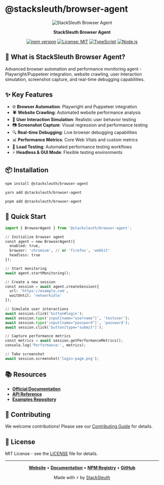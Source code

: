 # @stacksleuth/browser-agent

<div align="center">

![StackSleuth Browser Agent](https://via.placeholder.com/200x80/4A90E2/FFFFFF?text=Browser%20Agent)

**StackSleuth Browser Agent**

[![npm version](https://badge.fury.io/js/%40stacksleuth%2Fbrowser-agent.svg)](https://badge.fury.io/js/%40stacksleuth%2Fbrowser-agent)
[![License: MIT](https://img.shields.io/badge/License-MIT-yellow.svg)](https://opensource.org/licenses/MIT)
[![TypeScript](https://img.shields.io/badge/TypeScript-5.0+-blue.svg)](https://www.typescriptlang.org/)
[![Node.js](https://img.shields.io/badge/Node.js-18.0+-green.svg)](https://nodejs.org/)

</div>

## 🚀 What is StackSleuth Browser Agent?

Advanced browser automation and performance monitoring agent - Playwright/Puppeteer integration, website crawling, user interaction simulation, screenshot capture, and real-time debugging capabilities.

## ✨ Key Features

- 🌐 **Browser Automation**: Playwright and Puppeteer integration
- 🕷️ **Website Crawling**: Automated website performance analysis
- 👤 **User Interaction Simulation**: Realistic user behavior testing
- 📷 **Screenshot Capture**: Visual regression and performance testing
- 🔍 **Real-time Debugging**: Live browser debugging capabilities
- 📊 **Performance Metrics**: Core Web Vitals and custom metrics
- 🎯 **Load Testing**: Automated performance testing workflows
- ⚡ **Headless & GUI Mode**: Flexible testing environments

## 📦 Installation

```bash
npm install @stacksleuth/browser-agent
```

```bash
yarn add @stacksleuth/browser-agent
```

```bash
pnpm add @stacksleuth/browser-agent
```

## 🏁 Quick Start

```python
import { BrowserAgent } from '@stacksleuth/browser-agent';

// Initialize browser agent
const agent = new BrowserAgent({
  enabled: true,
  browser: 'chromium', // or 'firefox', 'webkit'
  headless: true
});

// Start monitoring
await agent.startMonitoring();

// Create a new session
const session = await agent.createSession({
  url: 'https://example.com',
  waitUntil: 'networkidle'
});

// Simulate user interactions
await session.click('button#login');
await session.type('input[name="username"]', 'testuser');
await session.type('input[name="password"]', 'password');
await session.click('button[type="submit"]');

// Capture performance metrics
const metrics = await session.getPerformanceMetrics();
console.log('Performance:', metrics);

// Take screenshot
await session.screenshot('login-page.png');
```

## 📚 Resources

- **[Official Documentation](https://github.com/Jack-GitHub12/StackSleuth#readme)**
- **[API Reference](https://github.com/Jack-GitHub12/StackSleuth/blob/main/docs/browser-agent.md)**
- **[Examples Repository](https://github.com/Jack-GitHub12/StackSleuth/tree/main/examples/browser-agent)**

## 🤝 Contributing

We welcome contributions! Please see our [Contributing Guide](https://github.com/Jack-GitHub12/StackSleuth/blob/main/CONTRIBUTING.md) for details.

## 📄 License

MIT License - see the [LICENSE](https://github.com/Jack-GitHub12/StackSleuth/blob/main/LICENSE) file for details.

---

<div align="center">

**[Website](https://github.com/Jack-GitHub12/StackSleuth)** • 
**[Documentation](https://github.com/Jack-GitHub12/StackSleuth#readme)** • 
**[NPM Registry](https://www.npmjs.com/package/@stacksleuth/browser-agent)** • 
**[GitHub](https://github.com/Jack-GitHub12/StackSleuth)**

Made with ⚡ by [StackSleuth](https://github.com/Jack-GitHub12/StackSleuth)

</div>